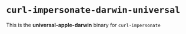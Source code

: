 # `curl-impersonate-darwin-universal`

This is the **universal-apple-darwin** binary for `curl-impersonate`
